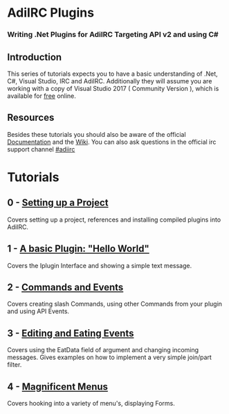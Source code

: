 # AdiIRC Plugins
### Writing .Net Plugins for AdiIRC Targeting API v2 and using C#


## Introduction 

This series of tutorials expects you to have a basic understanding of .Net, C#, Visual Studio, IRC and AdiIRC. Additionally they will assume you are working with a copy of Visual Studio 2017 ( Community Version ), which is available for [free](https://www.visualstudio.com/thank-you-downloading-visual-studio/?sku=Community&rel=15) online. 

## Resources

Besides these tutorials you should also be aware of the official [Documentation](https://adiirc.com/docsv2/html/b188f817-d351-7802-e9a1-6907dc8377be.htm) and the [Wiki](https://dev.adiirc.com/projects/adiirc/wiki). You can also ask questions in the official irc support channel [#adiirc](irc://chat.freenode.net/#AdiIRC)

# Tutorials

## 0 - [Setting up a Project](Chapter_0.md)

Covers setting up a project, references and installing compiled plugins into AdiIRC.

## 1 - [A basic Plugin: "Hello World"](Chapter_1.md)

Covers the Iplugin Interface and showing a simple text message. 

## 2 - [Commands and Events](Chapter_2.md)

Covers creating slash Commands, using other Commands from your plugin and using API Events.

## 3 - [Editing and Eating Events](Chapter_3.md)

Covers using the EatData field of argument and changing incoming messages. Gives examples on how to implement a very simple join/part filter.

## 4 - [Magnificent Menus](Chapter_4.md)

Covers hooking into a variety of menu's, displaying Forms. 